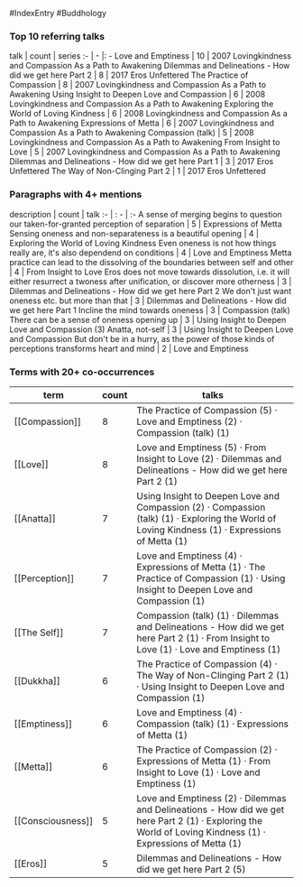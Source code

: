 #IndexEntry #Buddhology

### Top 10 referring talks
talk | count | series
:- | - |: -
<a data-href="Love and Emptiness" class="internal-link">Love and Emptiness</a> | 10 | <a data-href="2007 Lovingkindness and Compassion As a Path to Awakening" class="internal-link">2007 Lovingkindness and Compassion As a Path to Awakening</a>
<a data-href="Dilemmas and Delineations - How did we get here Part 2" class="internal-link">Dilemmas and Delineations - How did we get here Part 2</a> | 8 | <a data-href="2017 Eros Unfettered" class="internal-link">2017 Eros Unfettered</a>
<a data-href="The Practice of Compassion" class="internal-link">The Practice of Compassion</a> | 8 | <a data-href="2007 Lovingkindness and Compassion As a Path to Awakening" class="internal-link">2007 Lovingkindness and Compassion As a Path to Awakening</a>
<a data-href="Using Insight to Deepen Love and Compassion" class="internal-link">Using Insight to Deepen Love and Compassion</a> | 6 | <a data-href="2008 Lovingkindness and Compassion As a Path to Awakening" class="internal-link">2008 Lovingkindness and Compassion As a Path to Awakening</a>
<a data-href="Exploring the World of Loving Kindness" class="internal-link">Exploring the World of Loving Kindness</a> | 6 | <a data-href="2008 Lovingkindness and Compassion As a Path to Awakening" class="internal-link">2008 Lovingkindness and Compassion As a Path to Awakening</a>
<a data-href="Expressions of Metta" class="internal-link">Expressions of Metta</a> | 6 | <a data-href="2007 Lovingkindness and Compassion As a Path to Awakening" class="internal-link">2007 Lovingkindness and Compassion As a Path to Awakening</a>
<a data-href="Compassion (talk)" class="internal-link">Compassion (talk)</a> | 5 | <a data-href="2008 Lovingkindness and Compassion As a Path to Awakening" class="internal-link">2008 Lovingkindness and Compassion As a Path to Awakening</a>
<a data-href="From Insight to Love" class="internal-link">From Insight to Love</a> | 5 | <a data-href="2007 Lovingkindness and Compassion As a Path to Awakening" class="internal-link">2007 Lovingkindness and Compassion As a Path to Awakening</a>
<a data-href="Dilemmas and Delineations - How did we get here Part 1" class="internal-link">Dilemmas and Delineations - How did we get here Part 1</a> | 3 | <a data-href="2017 Eros Unfettered" class="internal-link">2017 Eros Unfettered</a>
<a data-href="The Way of Non-Clinging Part 2" class="internal-link">The Way of Non-Clinging Part 2</a> | 1 | <a data-href="2017 Eros Unfettered" class="internal-link">2017 Eros Unfettered</a>

### Paragraphs with 4+ mentions
description | count | talk
:- | : - | :-
<a aria-label-position="top" aria-label="Expressions of Metta > A sense of merging begins to question our taken-for-granted perception of separation" data-href="Expressions of Metta#A sense of merging begins to question our taken-for-granted perception of separation" class="internal-link">A sense of merging begins to question our taken-for-granted perception of separation</a> | 5 | <a data-href="Expressions of Metta" class="internal-link">Expressions of Metta</a>
<a aria-label-position="top" aria-label="Exploring the World of Loving Kindness > Sensing oneness and non-separateness is a beautiful opening" data-href="Exploring the World of Loving Kindness#Sensing oneness and non-separateness is a beautiful opening" class="internal-link">Sensing oneness and non-separateness is a beautiful opening</a> | 4 | <a data-href="Exploring the World of Loving Kindness" class="internal-link">Exploring the World of Loving Kindness</a>
<a aria-label-position="top" aria-label="Love and Emptiness > Even oneness is not how things really are its also dependend on conditions" data-href="Love and Emptiness#Even oneness is not how things really are it's also dependend on conditions" class="internal-link">Even oneness is not how things really are, it&#x27;s also dependend on conditions</a> | 4 | <a data-href="Love and Emptiness" class="internal-link">Love and Emptiness</a>
<a aria-label-position="top" aria-label="From Insight to Love > Metta practice can lead to the dissolving of the boundaries between self and other" data-href="From Insight to Love#Metta practice can lead to the dissolving of the boundaries between self and other" class="internal-link">Metta practice can lead to the dissolving of the boundaries between self and other</a> | 4 | <a data-href="From Insight to Love" class="internal-link">From Insight to Love</a>
<a aria-label-position="top" aria-label="Dilemmas and Delineations - How did we get here Part 2 > Eros does not move towards dissolution i e it will either resurrect a twoness after unification or discover more otherness" data-href="Dilemmas and Delineations - How did we get here Part 2#Eros does not move towards dissolution i e it will either resurrect a twoness after unification or discover more otherness" class="internal-link">Eros does not move towards dissolution, i.e. it will either resurrect a twoness after unification, or discover more otherness</a> | 3 | <a data-href="Dilemmas and Delineations - How did we get here Part 2" class="internal-link">Dilemmas and Delineations - How did we get here Part 2</a>
<a aria-label-position="top" aria-label="Dilemmas and Delineations - How did we get here Part 1 > We dont just want oneness etc but more than that" data-href="Dilemmas and Delineations - How did we get here Part 1#We don't just want oneness etc but more than that" class="internal-link">We don&#x27;t just want oneness etc. but more than that</a> | 3 | <a data-href="Dilemmas and Delineations - How did we get here Part 1" class="internal-link">Dilemmas and Delineations - How did we get here Part 1</a>
<a aria-label-position="top" aria-label="Compassion (talk) > Incline the mind towards oneness" data-href="Compassion (talk)#Incline the mind towards oneness" class="internal-link">Incline the mind towards oneness</a> | 3 | <a data-href="Compassion (talk)" class="internal-link">Compassion (talk)</a>
<a aria-label-position="top" aria-label="Using Insight to Deepen Love and Compassion > There can be a sense of oneness opening up" data-href="Using Insight to Deepen Love and Compassion#There can be a sense of oneness opening up" class="internal-link">There can be a sense of oneness opening up</a> | 3 | <a data-href="Using Insight to Deepen Love and Compassion" class="internal-link">Using Insight to Deepen Love and Compassion</a>
<a aria-label-position="top" aria-label="Using Insight to Deepen Love and Compassion > 3 Anatta not-self" data-href="Using Insight to Deepen Love and Compassion#3 Anatta not-self" class="internal-link">(3) Anatta, not-self</a> | 3 | <a data-href="Using Insight to Deepen Love and Compassion" class="internal-link">Using Insight to Deepen Love and Compassion</a>
<a aria-label-position="top" aria-label="Love and Emptiness > But dont be in a hurry as the power of those kinds of perceptions transforms heart and mind" data-href="Love and Emptiness#But don't be in a hurry as the power of those kinds of perceptions transforms heart and mind" class="internal-link">But don&#x27;t be in a hurry, as the power of those kinds of perceptions transforms heart and mind</a> | 2 | <a data-href="Love and Emptiness" class="internal-link">Love and Emptiness</a>

### Terms with 20+ co-occurrences
term | count | talks
-|-|-
[[Compassion]] | 8 | <span class="counts"><a data-href="The Practice of Compassion" class="internal-link">The Practice of Compassion</a> (5) · <a data-href="Love and Emptiness" class="internal-link">Love and Emptiness</a> (2) · <a data-href="Compassion (talk)" class="internal-link">Compassion (talk)</a> (1)</span> 
[[Love]] | 8 | <span class="counts"><a data-href="Love and Emptiness" class="internal-link">Love and Emptiness</a> (5) · <a data-href="From Insight to Love" class="internal-link">From Insight to Love</a> (2) · <a data-href="Dilemmas and Delineations - How did we get here Part 2" class="internal-link">Dilemmas and Delineations - How did we get here Part 2</a> (1)</span> 
[[Anatta]] | 7 | <span class="counts"><a data-href="Using Insight to Deepen Love and Compassion" class="internal-link">Using Insight to Deepen Love and Compassion</a> (2) · <a data-href="Compassion (talk)" class="internal-link">Compassion (talk)</a> (1) · <a data-href="Exploring the World of Loving Kindness" class="internal-link">Exploring the World of Loving Kindness</a> (1) · <a data-href="Expressions of Metta" class="internal-link">Expressions of Metta</a> (1)</span> 
[[Perception]] | 7 | <span class="counts"><a data-href="Love and Emptiness" class="internal-link">Love and Emptiness</a> (4) · <a data-href="Expressions of Metta" class="internal-link">Expressions of Metta</a> (1) · <a data-href="The Practice of Compassion" class="internal-link">The Practice of Compassion</a> (1) · <a data-href="Using Insight to Deepen Love and Compassion" class="internal-link">Using Insight to Deepen Love and Compassion</a> (1)</span> 
[[The Self]] | 7 | <span class="counts"><a data-href="Compassion (talk)" class="internal-link">Compassion (talk)</a> (1) · <a data-href="Dilemmas and Delineations - How did we get here Part 2" class="internal-link">Dilemmas and Delineations - How did we get here Part 2</a> (1) · <a data-href="From Insight to Love" class="internal-link">From Insight to Love</a> (1) · <a data-href="Love and Emptiness" class="internal-link">Love and Emptiness</a> (1)</span> 
[[Dukkha]] | 6 | <span class="counts"><a data-href="The Practice of Compassion" class="internal-link">The Practice of Compassion</a> (4) · <a data-href="The Way of Non-Clinging Part 2" class="internal-link">The Way of Non-Clinging Part 2</a> (1) · <a data-href="Using Insight to Deepen Love and Compassion" class="internal-link">Using Insight to Deepen Love and Compassion</a> (1)</span> 
[[Emptiness]] | 6 | <span class="counts"><a data-href="Love and Emptiness" class="internal-link">Love and Emptiness</a> (4) · <a data-href="Compassion (talk)" class="internal-link">Compassion (talk)</a> (1) · <a data-href="Expressions of Metta" class="internal-link">Expressions of Metta</a> (1)</span> 
[[Metta]] | 6 | <span class="counts"><a data-href="The Practice of Compassion" class="internal-link">The Practice of Compassion</a> (2) · <a data-href="Expressions of Metta" class="internal-link">Expressions of Metta</a> (1) · <a data-href="From Insight to Love" class="internal-link">From Insight to Love</a> (1) · <a data-href="Love and Emptiness" class="internal-link">Love and Emptiness</a> (1)</span> 
[[Consciousness]] | 5 | <span class="counts"><a data-href="Love and Emptiness" class="internal-link">Love and Emptiness</a> (2) · <a data-href="Dilemmas and Delineations - How did we get here Part 2" class="internal-link">Dilemmas and Delineations - How did we get here Part 2</a> (1) · <a data-href="Exploring the World of Loving Kindness" class="internal-link">Exploring the World of Loving Kindness</a> (1) · <a data-href="Expressions of Metta" class="internal-link">Expressions of Metta</a> (1)</span> 
[[Eros]] | 5 | <span class="counts"><a data-href="Dilemmas and Delineations - How did we get here Part 2" class="internal-link">Dilemmas and Delineations - How did we get here Part 2</a> (5)</span> 

